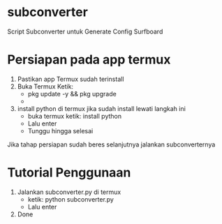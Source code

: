 # subconverter
Script Subconverter untuk Generate Config Surfboard

# Persiapan pada app termux
1. Pastikan app Termux sudah terinstall
2. Buka Termux Ketik:
   + pkg update -y && pkg upgrade
   + 
3. install python di termux jika sudah install lewati langkah ini
   + buka termux ketik: install python
   + Lalu enter
   + Tunggu hingga selesai

Jika tahap persiapan sudah beres selanjutnya jalankan subconverternya
# Tutorial Penggunaan
1. Jalankan subconverter.py di termux 
   + ketik: python subconverter.py
   + Lalu enter
2. Done
